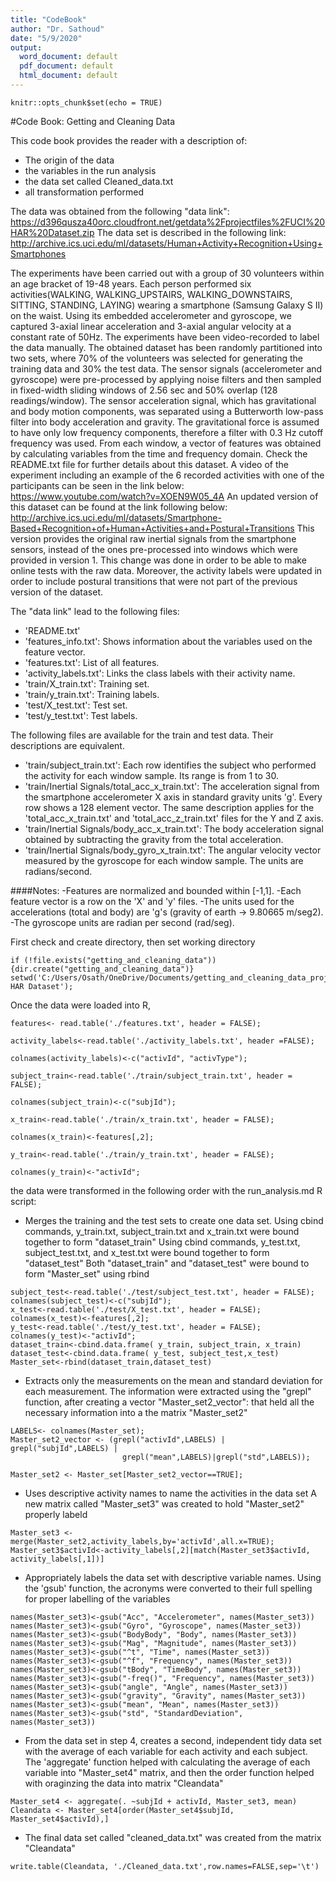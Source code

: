 ```yaml
---
title: "CodeBook"
author: "Dr. Sathoud"
date: "5/9/2020"
output:
  word_document: default
  pdf_document: default
  html_document: default
---
```


```{r setup, include=FALSE}
knitr::opts_chunk$set(echo = TRUE)
```

#Code Book: Getting and Cleaning Data

This code book provides the reader with a description of:
- The origin of the data
- the variables in the run analysis
- the data set called Cleaned_data.txt
- all transformation performed 

The data was obtained from the following "data link": https://d396qusza40orc.cloudfront.net/getdata%2Fprojectfiles%2FUCI%20HAR%20Dataset.zip
The data set  is described in the following  link: http://archive.ics.uci.edu/ml/datasets/Human+Activity+Recognition+Using+Smartphones

The experiments have been carried out with a group of 30 volunteers within an age bracket of 19-48 years. 
Each person performed six activities(WALKING, WALKING_UPSTAIRS, WALKING_DOWNSTAIRS, SITTING, STANDING, LAYING) wearing a 
smartphone (Samsung Galaxy S II) on the waist. Using its embedded accelerometer and gyroscope, we captured 3-axial linear acceleration 
and 3-axial angular velocity at a constant rate of 50Hz. The experiments have been video-recorded to label the data manually. 
The obtained dataset has been randomly partitioned into two sets, where 70% of the volunteers was selected for generating the
training data and 30% the test data.
The sensor signals (accelerometer and gyroscope) were pre-processed by applying noise filters and then sampled in fixed-width sliding 
windows of 2.56 sec and 50% overlap (128 readings/window). The sensor acceleration signal, which has gravitational and body motion 
components, was separated using a Butterworth low-pass filter into body acceleration and gravity. The gravitational force is assumed 
to have only low frequency components, therefore a filter with 0.3 Hz cutoff frequency was used. From each window, a vector of features 
was obtained by calculating variables from the time and frequency domain.
Check the README.txt file for further details about this dataset.
A video of the experiment including an example of the 6 recorded activities with one of the participants can be seen in the link below:
https://www.youtube.com/watch?v=XOEN9W05_4A
An updated version of this dataset can be found at the link following below:
http://archive.ics.uci.edu/ml/datasets/Smartphone-Based+Recognition+of+Human+Activities+and+Postural+Transitions
This version provides the original raw inertial signals from the smartphone sensors, instead of the ones pre-processed into windows 
which were provided in version 1. This change was done in order to be able to make online tests with the raw data. Moreover, 
the activity labels were updated in order to include postural transitions that were not part of the previous version of the dataset.

The "data link" lead to the following files: 
- 'README.txt'
- 'features_info.txt': Shows information about the variables used on the feature vector.
- 'features.txt': List of all features.
- 'activity_labels.txt': Links the class labels with their activity name.
- 'train/X_train.txt': Training set.
- 'train/y_train.txt': Training labels.
- 'test/X_test.txt': Test set.
- 'test/y_test.txt': Test labels.

The following files are available for the train and test data. Their descriptions are equivalent. 

- 'train/subject_train.txt': Each row identifies the subject who performed the activity for each window sample. Its range is from 1 to 30. 
- 'train/Inertial Signals/total_acc_x_train.txt': The acceleration signal from the smartphone accelerometer X axis in standard gravity units 'g'. Every row shows a 128 element vector. The same description applies for the 'total_acc_x_train.txt' and 'total_acc_z_train.txt' files for the Y and Z axis. 
- 'train/Inertial Signals/body_acc_x_train.txt': The body acceleration signal obtained by subtracting the gravity from the total acceleration. 
- 'train/Inertial Signals/body_gyro_x_train.txt': The angular velocity vector measured by the gyroscope for each window sample. The units are radians/second. 

####Notes:
-Features are normalized and bounded within [-1,1].
-Each feature vector is a row on the 'X' and 'y' files.
-The units used for the accelerations (total and body) are 'g's (gravity of earth -> 9.80665 m/seg2).
-The gyroscope units are radian per second (rad/seg).

First check and create directory, then set working directory
```{r}
if (!file.exists("getting_and_cleaning_data")){dir.create("getting_and_cleaning_data")}
setwd('C:/Users/Osath/OneDrive/Documents/getting_and_cleaning_data_project/UCI HAR Dataset');
```

Once the data were loaded into R, 
```{r}
features<- read.table('./features.txt', header = FALSE);

activity_labels<-read.table('./activity_labels.txt', header =FALSE);

colnames(activity_labels)<-c("activId", "activType");

subject_train<-read.table('./train/subject_train.txt', header = FALSE);

colnames(subject_train)<-c("subjId");

x_train<-read.table('./train/x_train.txt', header = FALSE);

colnames(x_train)<-features[,2];

y_train<-read.table('./train/y_train.txt', header = FALSE);

colnames(y_train)<-"activId";

```

the data were transformed in the following order with the run_analysis.md R script:
- Merges the training and the test sets to create one data set.
Using cbind commands, y_train.txt, subject_train.txt and x_train.txt were bound together to form "dataset_train"
Using cbind commands, y_test.txt, subject_test.txt, and x_test.txt were bound together to form "dataset_test"
Both "dataset_train" and "dataset_test" were bound to form "Master_set" using rbind

```{r}
subject_test<-read.table('./test/subject_test.txt', header = FALSE);
colnames(subject_test)<-c("subjId");
x_test<-read.table('./test/X_test.txt', header = FALSE);
colnames(x_test)<-features[,2];
y_test<-read.table('./test/y_test.txt', header = FALSE);
colnames(y_test)<-"activId";
dataset_train<-cbind.data.frame( y_train, subject_train, x_train)
dataset_test<-cbind.data.frame( y_test, subject_test,x_test)
Master_set<-rbind(dataset_train,dataset_test)
```

- Extracts only the measurements on the mean and standard deviation for each measurement.
The information were extracted using the "grepl" function, after creating a vector "Master_set2_vector": that held all the necessary information into a the matrix "Master_set2"
```{r}
LABELS<- colnames(Master_set);
Master_set2_vector <- (grepl("activId",LABELS) | grepl("subjId",LABELS) | 
                         grepl("mean",LABELS)|grepl("std",LABELS));

Master_set2 <- Master_set[Master_set2_vector==TRUE];
```

- Uses descriptive activity names to name the activities in the data set
A new matrix called "Master_set3" was created to hold "Master_set2" properly labeld

```{r}
Master_set3 <- merge(Master_set2,activity_labels,by='activId',all.x=TRUE);
Master_set3$activId<-activity_labels[,2][match(Master_set3$activId, activity_labels[,1])] 
```

- Appropriately labels the data set with descriptive variable names.
Using the 'gsub' function, the acronyms were converted to their full spelling for proper labelling of the variables
```{r}
names(Master_set3)<-gsub("Acc", "Accelerometer", names(Master_set3))
names(Master_set3)<-gsub("Gyro", "Gyroscope", names(Master_set3))
names(Master_set3)<-gsub("BodyBody", "Body", names(Master_set3))
names(Master_set3)<-gsub("Mag", "Magnitude", names(Master_set3))
names(Master_set3)<-gsub("^t", "Time", names(Master_set3))
names(Master_set3)<-gsub("^f", "Frequency", names(Master_set3))
names(Master_set3)<-gsub("tBody", "TimeBody", names(Master_set3))
names(Master_set3)<-gsub("-freq()", "Frequency", names(Master_set3))
names(Master_set3)<-gsub("angle", "Angle", names(Master_set3))
names(Master_set3)<-gsub("gravity", "Gravity", names(Master_set3))
names(Master_set3)<-gsub("mean", "Mean", names(Master_set3))
names(Master_set3)<-gsub("std", "StandardDeviation", names(Master_set3))
```

- From the data set in step 4, creates a second, independent tidy data set with the average of each variable for 
each activity and each subject.
The 'aggregate' function helped with calculating the average of each variable into "Master_set4" matrix, and then the order function helped with oraginzing the data into matrix "Cleandata"
```{r}
Master_set4 <- aggregate(. ~subjId + activId, Master_set3, mean)
Cleandata <- Master_set4[order(Master_set4$subjId, Master_set4$activId),]
```


- The final data set called "cleaned_data.txt" was created from the matrix "Cleandata"
```{r}
write.table(Cleandata, './Cleaned_data.txt',row.names=FALSE,sep='\t')
```
